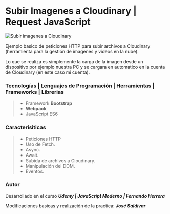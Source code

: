 # **Subir Imagenes a Cloudinary | Request JavaScript**

![Subir imagenes a Cloudinary](https://res.cloudinary.com/dlbfrbl8h/image/upload/v1601945823/chistes-chuck-norris_ocga44.png "Subir imagenes a Cloudinary")

Ejemplo basico de peticiones HTTP para subir archivos a Cloudinary (herramienta para la gestión de imagenes y videos en la nube).

Lo que se realiza es simplemente la carga de la imagen desde un dispositivo por ejemplo nuestra PC y se cargara en automatico en la cuenta de Cloudinary (en este caso mi cuenta).

### **Tecnologías | Lenguajes de Programación | Herramientas | Frameworks | Librerias**

> -   Framework **Bootstrap**
> -   **Webpack**
> -   JavaScript ES6

### **Caracterisiticas**

> -   Peticiones HTTP
> -   Uso de Fetch.
> -   Async.
> -   Await.
> -   Subida de archivos a Cloudinary.
> -   Manipulación del DOM.
> -   Eventos.

### Autor

Desarrollado en el curso _**Udemy | JavaScript Moderno | Fernando Herrera**_

Modificaciones basicas y realización de la practica: _**José Saldivar**_
